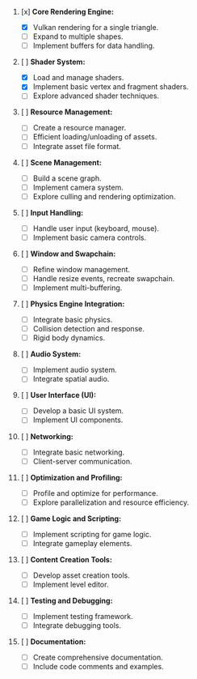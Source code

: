 1. [x] **Core Rendering Engine:**

   - [x] Vulkan rendering for a single triangle.
   - [ ] Expand to multiple shapes.
   - [ ] Implement buffers for data handling.

2. [ ] **Shader System:**

   - [x] Load and manage shaders.
   - [x] Implement basic vertex and fragment shaders.
   - [ ] Explore advanced shader techniques.

3. [ ] **Resource Management:**

   - [ ] Create a resource manager.
   - [ ] Efficient loading/unloading of assets.
   - [ ] Integrate asset file format.

4. [ ] **Scene Management:**

   - [ ] Build a scene graph.
   - [ ] Implement camera system.
   - [ ] Explore culling and rendering optimization.

5. [ ] **Input Handling:**

   - [ ] Handle user input (keyboard, mouse).
   - [ ] Implement basic camera controls.

6. [ ] **Window and Swapchain:**

   - [ ] Refine window management.
   - [ ] Handle resize events, recreate swapchain.
   - [ ] Implement multi-buffering.

7. [ ] **Physics Engine Integration:**

   - [ ] Integrate basic physics.
   - [ ] Collision detection and response.
   - [ ] Rigid body dynamics.

8. [ ] **Audio System:**

   - [ ] Implement audio system.
   - [ ] Integrate spatial audio.

9. [ ] **User Interface (UI):**

   - [ ] Develop a basic UI system.
   - [ ] Implement UI components.

10. [ ] **Networking:**

    - [ ] Integrate basic networking.
    - [ ] Client-server communication.

11. [ ] **Optimization and Profiling:**

    - [ ] Profile and optimize for performance.
    - [ ] Explore parallelization and resource efficiency.

12. [ ] **Game Logic and Scripting:**

    - [ ] Implement scripting for game logic.
    - [ ] Integrate gameplay elements.

13. [ ] **Content Creation Tools:**

    - [ ] Develop asset creation tools.
    - [ ] Implement level editor.

14. [ ] **Testing and Debugging:**

    - [ ] Implement testing framework.
    - [ ] Integrate debugging tools.

15. [ ] **Documentation:**
    - [ ] Create comprehensive documentation.
    - [ ] Include code comments and examples.
